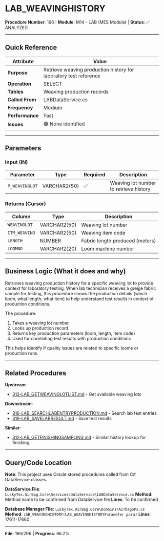 # LAB_WEAVINGHISTORY

**Procedure Number**: 196 | **Module**: M14 - LAB (MES Module) | **Status**: ✅ ANALYZED

---

## Quick Reference

| Attribute | Value |
|-----------|-------|
| **Purpose** | Retrieve weaving production history for laboratory test reference |
| **Operation** | SELECT |
| **Tables** | Weaving production records |
| **Called From** | LABDataService.cs |
| **Frequency** | Medium |
| **Performance** | Fast |
| **Issues** | 🟢 None identified |

---

## Parameters

### Input (IN)

| Parameter | Type | Required | Description |
|-----------|------|----------|-------------|
| `P_WEAVINGLOT` | VARCHAR2(50) | ✅ | Weaving lot number to retrieve history |

### Returns (Cursor)

| Column | Type | Description |
|--------|------|-------------|
| `WEAVINGLOT` | VARCHAR2(50) | Weaving lot number |
| `ITM_WEAVING` | VARCHAR2(50) | Weaving item code |
| `LENGTH` | NUMBER | Fabric length produced (meters) |
| `LOOMNO` | VARCHAR2(20) | Loom machine number |

---

## Business Logic (What it does and why)

Retrieves weaving production history for a specific weaving lot to provide context for laboratory testing. When lab technician receives a greige fabric sample for testing, this procedure shows the production details (which loom, what length, what item) to help understand test results in context of production conditions.

The procedure:
1. Takes a weaving lot number
2. Looks up production record
3. Returns key production parameters (loom, length, item code)
4. Used for correlating test results with production conditions

This helps identify if quality issues are related to specific looms or production runs.

---

## Related Procedures

**Upstream**:
- [313-LAB_GETWEAVINGLOTLIST.md](./313-LAB_GETWEAVINGLOTLIST.md) - Get available weaving lots

**Downstream**:
- [316-LAB_SEARCHLABENTRYPRODUCTION.md](./316-LAB_SEARCHLABENTRYPRODUCTION.md) - Search lab test entries
- [319-LAB_SAVELABRESULT.md](./319-LAB_SAVELABRESULT.md) - Save test results

**Similar**:
- [312-LAB_GETFINISHINGSAMPLING.md](./312-LAB_GETFINISHINGSAMPLING.md) - Similar history lookup for finishing

---

## Query/Code Location

**Note**: This project uses Oracle stored procedures called from C# DataService classes.

**DataService File**: `LuckyTex.AirBag.Core\Services\DataService\LABDataService.cs`
**Method**: Method name to be confirmed from DataService file
**Lines**: To be confirmed

**Database Manager File**: `LuckyTex.AirBag.Core\Domains\AirbagSPs.cs`
**Method**: `LAB_WEAVINGHISTORY(LAB_WEAVINGHISTORYParameter para)`
**Lines**: 17611-17660

---

**File**: 196/296 | **Progress**: 66.2%
